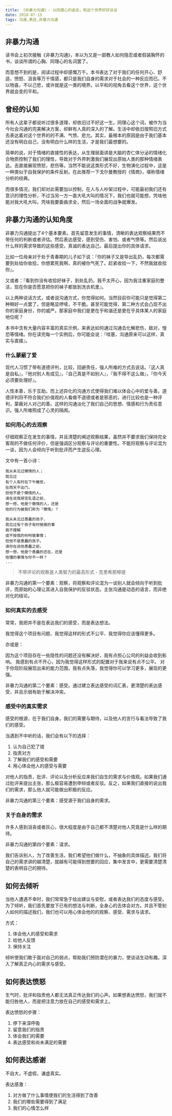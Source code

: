 ```yaml
---
title: 《非暴力沟通》- 以同理心的姿态，和这个世界好好谈谈
date: 2018-07-15
tags: 沟通,表达,非暴力沟通
---
```

## 非暴力沟通

读书会上初次接触《非暴力沟通》，本以为又是一部教人如何隐忍或者假装胸怀的书，谈谈所谓的心胸、同理心的名词罢了。

而意想不到的是，阅读过程中却感慨万千。本书表达了对于我们的任何开心、舒适、愤怒、沮丧等万千情感，都只是我们自身的需求对于社会的一种反应而已。不以物喜，不以己悲，或许就是这一类的境界。以平和的视角去看这个世界，这个世界就会变的平和。

## 曾经的认知

所有人这辈子都说听过很多道理，却依旧过不好这一生。同理心这个词，被作为当今社会沟通的完美解决方案，却鲜有人真的深入的了解。生活中却依旧按照旧方式去表达着对这个世界的的不满、气愤、悲允。其实，最根本的原因是由于我们基本还没有明白自己，没有明白什么样的生活，才是我们最想要的。

简单的说，对于情绪的直接性的表达，从生理层面讲是大脑的杏仁体分泌的情绪化合物质控制了我们的理性，导致对于外界刺激我们展现出原始人类的那种情绪表达。去直接展现愤怒，悲伤等。当然不能说这类形式不好，生物演化过程中，这是一种类似于自我保护的条件反射。在此推荐一下戈尔曼教授的《情商》，堪称情绪分析的经典。

而很多情况，我们却对此需要加以控制，在人与人吵架过程中，可能最初我们还有意识的理性分析，不过当另一方一直大吼大叫的情况下，我们也就可能想，凭啥他能对我大吼大叫，凭啥我要委曲求全，然后一场全面的战争就爆发。 

## 非暴力沟通的认知角度

非暴力沟通提出了4个基本要素。首先留意发生的事情，清晰的表达观察结果而不带任何的判断或者评估。然后表达感受，感到受伤、害怕、或者气愤等。然后说出什么样的需求导致的这些感受。真诚的表达自己。最后提出你的具体请求。

比如一位母亲对于处于青春期的儿子如下说：『你的袜子又是导出乱扔，每次都需要到处给你收拾，你想累死我啊，真的被你气死了。赶紧收拾一下，不然我就收拾你』。

又或者：『看到你没有收拾好袜子，到处乱扔，我不太开心，因为我注重家庭的整洁，现在你是否愿意把你的袜子都放到洗衣机里』。

以上两种说话方式，或者说沟通方式，你觉得如何。当然目前你可能只是觉得第二种稍好一点罢了，但是略显啰嗦，不干脆。甚至可能觉得，第二种方式会凸现不出你的家庭身份，你的威严。那家庭中我们是更在乎和谐还是更在乎具体某人的家庭地位呢？

本书中含有大量内容丰富的真实示例，来表达如何通过沟通去化解悲伤，敌对，惶恐等情绪。你在读完每一个实例后，你可能会说：『哇塞，沟通原来可以这样，真实与直接』。


### 什么蒙蔽了爱

现代人习惯了带有道德评判，比较，回避责任，强人所难的方式去说话。『这人真是自私』，『他对别人有成见』，『自己真是不如别人』，『我不得不这么做』，『你今天必须要处理好』。

人性本善，乐于互助。而上述异化的沟通方式使得我们难以体会心中的爱与善。道德评判将不符合我们价值观的人看做不道德或者是邪恶的，进行比较也是一种评判，蒙蔽对人对己的善。这样的沟通淡化了我们自己的思想、情感和行为责任意识。强人所难照成了心灵的隔阂。

### 如何用心的去观察

仔细观察正在发生的事情，并且清楚的阐述观察结果，虽然并不要求我们保持完全客观的不做任何评价，但是强调区分观察与评论的重要性。不能将观察与评论混为一谈，因为人会倾向于听到批评而产生逆反心理。

文中有一首小诗：


```
我从未见过懒惰的人；
我见过
有个人有时在下午睡觉，
在雨天不出门，
但他不是个懒惰的人。
请在说我胡言乱语之前，
想一想，他是个懒惰的人，还是
他的行为被我们称为『懒惰』？

我从未见过愚蠢的孩子，
我见过有个孩子有时候做的事
我不理解
或不按我的吩咐做事情；
但他不是愚蠢的孩子。
请你在说他愚蠢之前，
想一想，他是个愚蠢的还在，还是
他懂的事情与你不一样？
...

```

> 不带评论的观察是人类智力的最高形式  - 克里希那穆提

非暴力沟通的第一个要素：观察，将观察和评论混为一谈别人就会倾向于听到批评，而原始的心理让其进入自我保护的反驳状态。主张沟通是动态的语言，而非绝对化的结论。

### 如何真实的去感受

常常，我把并不是在表达我们的感受，而是表达想法。

我觉得这个项目有问题、我觉得这样的形式不公平、我觉得你应该懂得更多。

亦或是：

因为这个项目存在一些隐性的问题还没有解决好，我有点担心公司的利益会收到影响。
我感到有点不开心，因为我觉得这样形式的配置对于我来说有点不公平。
对于你现阶段展现出来的能力范围，我有点失落，我觉得你可以学习更多，展现的更强。

非暴力沟通的第二个要素：感受。通过建立表达感受的词汇表，更清楚的表达感受，并且示弱有助于解决冲突。

### 感受中的真实需求

感受的根源，在于我们自身。我们的需要与期待，以及他人的言行与看法导致了我们的感受。

当遇到不中听的话，我们会有以下的选择：
1. 认为自己犯了错
2. 指责对方
3. 了解我们的感受和需要
4. 用心体会他人的感受与需要

对他人的指责，批评、评论以及分析反应来我们自生的需求与价值观。如果我们通过批评来提出主张，那么极容易遭到申辩或者反驳。反之，如果我们直接的说出我们的需求，那么他人就可能做出积极的反应。

非暴力沟通的第三个要素：感受源于我们自身的需求。

### 关于自身的需求

许多人感到沮丧或者灰心，很大程度是由于自己都不清楚对他人究竟是什么样的期待。

非暴力沟通的第四个要素：请求。

我们告诉别人，为了改善生活，我们希望他们做什么，不抽象的具体描述。我们将自己的需求讲的越清楚，就越有可能得到想要的回应，集中发言中，更需要清楚清楚的表明自己的期待。

## 如何去倾听

当他人遭遇不幸时，我们常常急于给出建议与安慰，或者表达我们的态度与感受。为了倾听，我们首先要放下已有的想法与判断，全身心的去体会对方。并且不管别人如何的描述我们，我们也可以用心体会他的的观察、感受、需求与请求。

方式：
1. 体会他人的感受和需求
2. 给他人反馈
3. 保持关注

倾听使我们敢于面对自己的弱点，帮助我们预防潜在的暴力，使谈话生动有趣。深入了解真正内心的需求与感受。

## 如何表达愤怒

生气时，批评和指责他人都无法真正传达我们的心声。如果想表达愤怒，我们就不能归咎他人，而是把注意力放在自己的感受和需求上。

表达愤怒的步骤：
1. 停下来深呼吸
2. 留意我们的指责
3. 体会我们的需要 
4. 表达感受和尚未满足的需要

## 如何表达感谢

不自大，不虚假，谦虚真实。

表达感激：
1. 对方做了什么事情使我们的生活得到了改善
2. 我们的哪些需要得到了满足
3. 我们的心情怎么样

